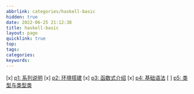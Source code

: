 ```yaml
---
abbrlink: categories/haskell-basic
hidden: true
date: 2022-06-25 21:12:38
title: haskell-basic
layout: page
quicklink: true
top:
tags:
categories:
keywords:
---
```


[x]  [p1: 系列说明](/posts/haskell-basic/p1)
[x]  [p2: 环境搭建](/posts/haskell-basic/p2)
[x]  [p3: 函数式介绍](/posts/haskell-basic/p3)
[x]  [p4: 基础语法](/posts/haskell-basic/p4)
[ ]  [p5: 类型与类型类](/posts/haskell-basic/p5)